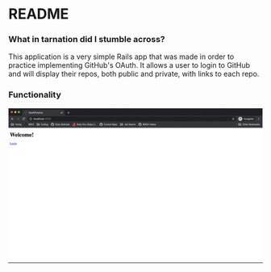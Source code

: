 # README

### What in tarnation did I stumble across?
This application is a very simple Rails app that was made in order to practice implementing GitHub's OAuth. It allows a user to login to GitHub and will display their repos, both public and private, with links to each repo.

### Functionality
![functionality gif](/public/oauth.gif)